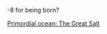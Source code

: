 -8 for being born?

[Primordial ocean: The Great Salt](https://old.reddit.com/r/GodhoodWB/comments/foo57w/endless_pantheon_turn_1/fllbdue/)